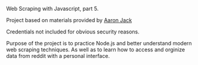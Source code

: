 Web Scraping with Javascript, part 5.

Project based on materials provided by [Aaron Jack](https://twitter.com/_aaronjack)

Credentials not included for obvious security reasons.

Purpose of the project is to practice Node.js and better understand modern web scraping techniques. As well as to learn how to access and orginize data from reddit with a personal interface.
